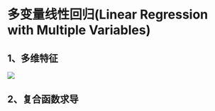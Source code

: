 # 多变量线性回归(Linear Regression with Multiple Variables)
## 1、多维特征
![](https://github.com/daacheng/pythonForMachineLearning/blob/master/pic/multivar.png?raw=true)
## 2、复合函数求导


